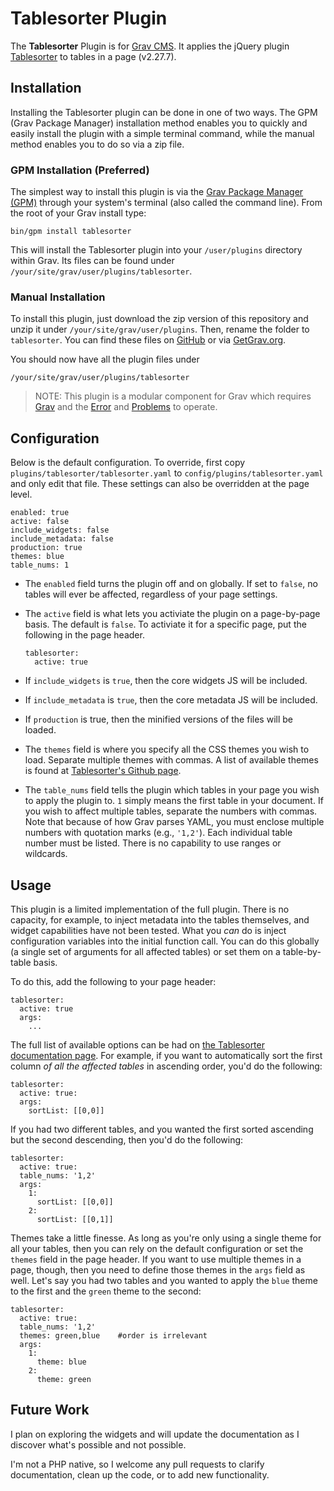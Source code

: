 # Tablesorter Plugin

The **Tablesorter** Plugin is for [Grav CMS](http://github.com/getgrav/grav). It applies the jQuery plugin [Tablesorter](https://mottie.github.io/tablesorter/docs/) to tables in a page (v2.27.7).

## Installation

Installing the Tablesorter plugin can be done in one of two ways. The GPM (Grav Package Manager) installation method enables you to quickly and easily install the plugin with a simple terminal command, while the manual method enables you to do so via a zip file.

### GPM Installation (Preferred)

The simplest way to install this plugin is via the [Grav Package Manager (GPM)](http://learn.getgrav.org/advanced/grav-gpm) through your system's terminal (also called the command line).  From the root of your Grav install type:

    bin/gpm install tablesorter

This will install the Tablesorter plugin into your `/user/plugins` directory within Grav. Its files can be found under `/your/site/grav/user/plugins/tablesorter`.

### Manual Installation

To install this plugin, just download the zip version of this repository and unzip it under `/your/site/grav/user/plugins`. Then, rename the folder to `tablesorter`. You can find these files on [GitHub](https://github.com/Perlkonig/grav-plugin-tablesorter) or via [GetGrav.org](http://getgrav.org/downloads/plugins#extras).

You should now have all the plugin files under

    /your/site/grav/user/plugins/tablesorter
  
> NOTE: This plugin is a modular component for Grav which requires [Grav](http://github.com/getgrav/grav) and the [Error](https://github.com/getgrav/grav-plugin-error) and [Problems](https://github.com/getgrav/grav-plugin-problems) to operate.

## Configuration

Below is the default configuration. To override, first copy `plugins/tablesorter/tablesorter.yaml` to `config/plugins/tablesorter.yaml` and only edit that file. These settings can also be overridden at the page level.

```
enabled: true
active: false
include_widgets: false
include_metadata: false
production: true 
themes: blue
table_nums: 1
```

* The `enabled` field turns the plugin off and on globally. If set to `false`, no tables will ever be affected, regardless of your page settings.

* The `active` field is what lets you activiate the plugin on a page-by-page basis. The default is `false`. To activiate it for a specific page, put the following in the page header.

  ```
  tablesorter:
    active: true
  ```

* If `include_widgets` is `true`, then the core widgets JS will be included.

* If `include_metadata` is `true`, then the core metadata JS will be included.

* If `production` is true, then the minified versions of the files will be loaded.

* The `themes` field is where you specify all the CSS themes you wish to load. Separate multiple themes with commas. A list of available themes is found at [Tablesorter's Github page](https://github.com/Mottie/tablesorter/tree/v2.27.7/dist/css).

* The `table_nums` field tells the plugin which tables in your page you wish to apply the plugin to. `1` simply means the first table in your document. If you wish to affect multiple tables, separate the numbers with commas. Note that because of how Grav parses YAML, you must enclose multiple numbers with quotation marks (e.g., `'1,2'`). Each individual table number must be listed. There is no capability to use ranges or wildcards.

## Usage

This plugin is a limited implementation of the full plugin. There is no capacity, for example, to inject metadata into the tables themselves, and widget capabilities have not been tested. What you *can* do is inject configuration variables into the initial function call. You can do this globally (a single set of arguments for all affected tables) or set them on a table-by-table basis.

To do this, add the following to your page header:

```
tablesorter:
  active: true
  args:
    ...
```

The full list of available options can be had on [the Tablesorter documentation page](https://mottie.github.io/tablesorter/docs/index.html#Configuration). For example, if you want to automatically sort the first column *of all the affected tables* in ascending order, you'd do the following:

```
tablesorter:
  active: true:
  args:
    sortList: [[0,0]]
```

If you had two different tables, and you wanted the first sorted ascending but the second descending, then you'd do the following:

```
tablesorter:
  active: true:
  table_nums: '1,2'
  args:
  	1:
      sortList: [[0,0]]
    2:
      sortList: [[0,1]]
```

Themes take a little finesse. As long as you're only using a single theme for all your tables, then you can rely on the default configuration or set the `themes` field in the page header. If you want to use multiple themes in a page, though, then you need to define those themes in the `args` field as well. Let's say you had two tables and you wanted to apply the `blue` theme to the first and the `green` theme to the second:

```
tablesorter:
  active: true:
  table_nums: '1,2'
  themes: green,blue 	#order is irrelevant
  args:
  	1:
      theme: blue
    2:
      theme: green
```

## Future Work

I plan on exploring the widgets and will update the documentation as I discover what's possible and not possible.

I'm not a PHP native, so I welcome any pull requests to clarify documentation, clean up the code, or to add new functionality. 



